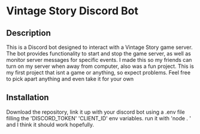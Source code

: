 # Vintage Story Discord Bot
## Description

This is a Discord bot designed to interact with a Vintage Story game server. The bot provides functionality to start and stop the game server, as well as monitor server messages for specific events. I made this so my friends can turn on my server when away from computer, also was a fun project. This is my first project that isnt a game or anything, so expect problems. Feel free to pick apart anything and even take it for your own

## Installation
Download the repository, link it up with your discord bot using a .env file filling the 'DISCORD_TOKEN' 'CLIENT_ID' env variables. run it with 'node . ' and I think it should work hopefully.
